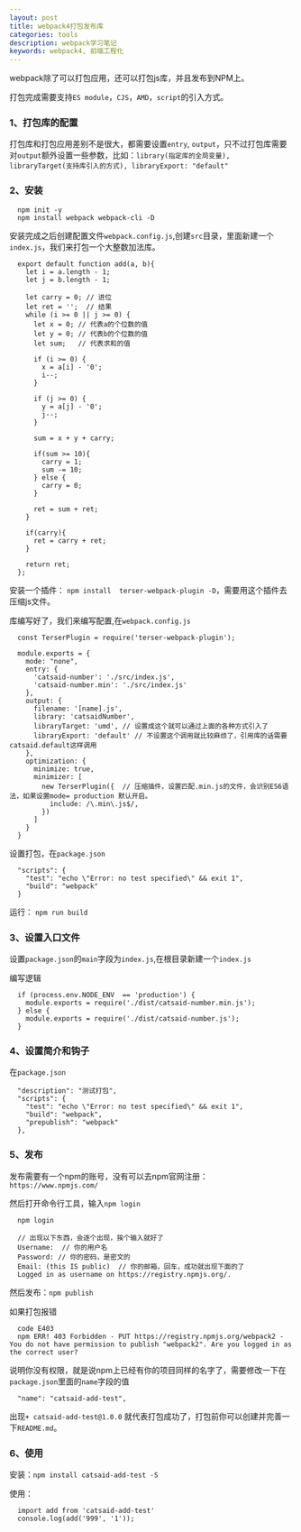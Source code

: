 ```yaml
---
layout: post
title: webpack4打包发布库
categories: tools
description: webpack学习笔记
keywords: webpack4, 前端工程化 
---
```



webpack除了可以打包应用，还可以打包js库，并且发布到NPM上。

打包完成需要支持`ES module`，`CJS`，`AMD`，`script`的引入方式。

### 1、打包库的配置

打包库和打包应用差别不是很大，都需要设置`entry`, `output`，只不过打包库需要对`output`额外设置一些参数，比如：`library(指定库的全局变量), libraryTarget(支持库引入的方式), libraryExport: "default"`


### 2、安装

```
  npm init -y
  npm install webpack webpack-cli -D
```

安装完成之后创建配置文件`webpack.config.js`,创建`src`目录，里面新建一个`index.js`，我们来打包一个大整数加法库。

```
  export default function add(a, b){
    let i = a.length - 1;
    let j = b.length - 1;

    let carry = 0; // 进位
    let ret = '';  // 结果
    while (i >= 0 || j >= 0) {
      let x = 0; // 代表a的个位数的值
      let y = 0; // 代表b的个位数的值
      let sum;   // 代表求和的值

      if (i >= 0) {
        x = a[i] - '0';
        i--;
      }

      if (j >= 0) {
        y = a[j] - '0';
        j--;
      }

      sum = x + y + carry;

      if(sum >= 10){
        carry = 1;
        sum -= 10;
      } else {
        carry = 0;
      }
      
      ret = sum + ret;
    }

    if(carry){
      ret = carry + ret;
    }

    return ret;
  };
```

安装一个插件： `npm install  terser-webpack-plugin -D`，需要用这个插件去压缩js文件。

库编写好了，我们来编写配置,在`webpack.config.js`

```
  const TerserPlugin = require('terser-webpack-plugin');

  module.exports = {
    mode: "none",
    entry: {
      'catsaid-number': './src/index.js',
      'catsaid-number.min': './src/index.js'
    },
    output: {
      filename: '[name].js',
      library: 'catsaidNumber',
      libraryTarget: 'umd', // 设置成这个就可以通过上面的各种方式引入了
      libraryExport: 'default' // 不设置这个调用就比较麻烦了，引用库的话需要catsaid.default这样调用
    },
    optimization: {
      minimize: true,
      minimizer: [
        new TerserPlugin({  // 压缩插件，设置匹配.min.js的文件，会识别ES6语法，如果设置mode= production 默认开启。
          include: /\.min\.js$/,
        })
      ]
    }
  }
```

设置打包，在`package.json`

```
  "scripts": {
    "test": "echo \"Error: no test specified\" && exit 1",
    "build": "webpack"
  }
```

运行： `npm run build`


### 3、设置入口文件

设置`package.json`的`main`字段为`index.js`,在根目录新建一个`index.js`

编写逻辑

```
  if (process.env.NODE_ENV  == 'production') {
    module.exports = require('./dist/catsaid-number.min.js');
  } else {
    module.exports = require('./dist/catsaid-number.js');
  }
```

### 4、设置简介和钩子

在`package.json`

```
  "description": "测试打包",
  "scripts": {
    "test": "echo \"Error: no test specified\" && exit 1",
    "build": "webpack",
    "prepublish": "webpack"
  },
```

### 5、发布

发布需要有一个npm的账号，没有可以去npm官网注册：`https://www.npmjs.com/`

然后打开命令行工具，输入`npm login`

```
  npm login

  // 出现以下东西，会逐个出现，挨个输入就好了
  Username:  // 你的用户名
  Password: // 你的密码，是密文的
  Email: (this IS public)  // 你的邮箱，回车，成功就出现下面的了
  Logged in as username on https://registry.npmjs.org/.
```

然后发布：`npm publish`

如果打包报错

```
  code E403
  npm ERR! 403 Forbidden - PUT https://registry.npmjs.org/webpack2 - You do not have permission to publish "webpack2". Are you logged in as the correct user?

```

说明你没有权限，就是说npm上已经有你的项目同样的名字了，需要修改一下在`package.json`里面的`name`字段的值

```
  "name": "catsaid-add-test",
```

出现`+ catsaid-add-test@1.0.0` 就代表打包成功了，打包前你可以创建并完善一下`README.md`。

### 6、使用

安装：`npm install catsaid-add-test -S`

使用：

```
  import add from 'catsaid-add-test'
  console.log(add('999', '1'));
```


